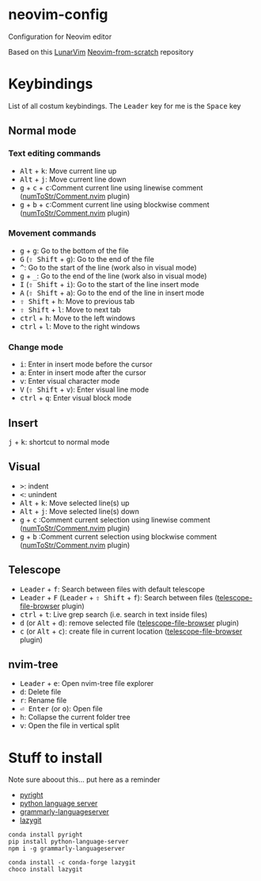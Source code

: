 # neovim-config
Configuration for Neovim editor

Based on this [LunarVim](https://github.com/LunarVim) [Neovim-from-scratch](https://github.com/LunarVim/Neovim-from-scratch) repository

# Keybindings
List of all costum keybindings.
The <kbd>Leader</kbd> key for me is the <kbd>Space</kbd> key 

## Normal mode
### Text editing commands
* <kbd>Alt</kbd> + <kbd>k</kbd>: Move current line up
* <kbd>Alt</kbd> + <kbd>j</kbd>: Move current line down
* <kbd>g</kbd> + <kbd>c</kbd> + <kbd>c</kbd>:Comment current line using linewise comment ([numToStr/Comment.nvim][comments_plugin] plugin)
* <kbd>g</kbd> + <kbd>b</kbd> + <kbd>c</kbd>:Comment current line using blockwise comment ([numToStr/Comment.nvim][comments_plugin] plugin)
### Movement commands
* <kbd>g</kbd> + <kbd>g</kbd>: Go to the bottom of the file
* <kbd>G</kbd> (<kbd>⇧ Shift</kbd> + <kbd>g</kbd>): Go to the end of the file
* <kbd>^</kbd>: Go to the start of the line (work also in visual mode)
* <kbd>g</kbd> + <kbd>\_</kbd>: Go to the end of the line (work also in visual mode)
* <kbd>I</kbd> (<kbd>⇧ Shift</kbd> + <kbd>i</kbd>): Go to the start of the line insert mode
* <kbd>A</kbd> (<kbd>⇧ Shift</kbd> + <kbd>a</kbd>): Go to the end of the line in insert mode
* <kbd>⇧ Shift</kbd> + <kbd>h</kbd>: Move to previous tab
* <kbd>⇧ Shift</kbd> + <kbd>l</kbd>: Move to next tab
* <kbd>ctrl</kbd> + <kbd>h</kbd>: Move to the left windows
* <kbd>ctrl</kbd> + <kbd>l</kbd>: Move to the right windows
### Change mode
* <kbd>i</kbd>: Enter in insert mode before the cursor
* <kbd>a</kbd>: Enter in insert mode after the cursor
* <kbd>v</kbd>: Enter visual character mode
* <kbd>V</kbd> (<kbd>⇧ Shift</kbd> + <kbd>v</kbd>): Enter visual line mode
* <kbd>ctrl</kbd> + <kbd>q</kbd>: Enter visual block mode

## Insert
<kbd>j</kbd> + <kbd>k</kbd>: shortcut to normal mode

## Visual
* <kbd>></kbd>: indent
* <kbd><</kbd>: unindent
* <kbd>Alt</kbd> + <kbd>k</kbd>: Move selected line(s) up
* <kbd>Alt</kbd> + <kbd>j</kbd>: Move selected line(s) down
* <kbd>g</kbd> + <kbd>c</kbd> :Comment current selection using linewise comment ([numToStr/Comment.nvim][comments_plugin] plugin)
* <kbd>g</kbd> + <kbd>b</kbd> :Comment current selection using blockwise comment ([numToStr/Comment.nvim][comments_plugin] plugin)


## Telescope
* <kbd>Leader</kbd> + <kbd>f</kbd>: Search between files with default telescope
* <kbd>Leader</kbd> + <kbd>F</kbd> (<kbd>Leader</kbd> + <kbd>⇧ Shift</kbd> + <kbd>f</kbd>): Search between files ([telescope-file-browser][telescope-file-browser] plugin)
* <kbd>ctrl</kbd> + <kbd>t</kbd>: Live grep search (i.e. search in text inside files)
* <kbd>d</kbd> (or  <kbd>Alt</kbd> + <kbd>d</kbd>): remove selected file ([telescope-file-browser][telescope-file-browser] plugin)
* <kbd>c</kbd> (or  <kbd>Alt</kbd> + <kbd>c</kbd>): create file in current location ([telescope-file-browser][telescope-file-browser] plugin)

## nvim-tree
* <kbd>Leader</kbd> + <kbd>e</kbd>: Open nvim-tree file explorer
* <kbd>d</kbd>: Delete file
* <kbd>r</kbd>: Rename file
* <kbd>⏎ Enter</kbd> (or <kbd>o</kbd>): Open file
* <kbd>h</kbd>: Collapse the current folder tree
* <kbd>v</kbd>: Open the file in vertical split

# Stuff to install
Note sure aboout this... put here as a reminder

* [pyright](https://github.com/microsoft/pyright)
* [python language server](https://github.com/python-lsp/python-lsp-server)
* [grammarly-languageserver](https://github.com/znck/grammarly)
* [lazygit](https://github.com/jesseduffield/lazygit)

```
conda install pyright
pip install python-language-server
npm i -g grammarly-languageserver

conda install -c conda-forge lazygit
choco install lazygit
```

[telescope-file-browser]:https://github.com/nvim-telescope/telescope-file-browser.nvim
[comments_plugin]:https://github.com/numToStr/Comment.nvim
